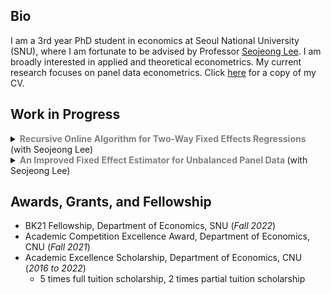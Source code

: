 ## Bio
I am a 3rd year PhD student in economics at Seoul National University (SNU), where I am fortunate to be advised by Professor [Seojeong Lee](https://sites.google.com/site/misspecifiedjay/). I am broadly interested in applied and theoretical econometrics. My current research focuses on panel data econometrics. Click [here](https://drive.google.com/file/d/1mW8LhcVXJN9eTdiTD0RrNG0P0bU45kY1/view?usp=share_link) for a copy of my CV.
  
## Work in Progress
<details>
  <summary><strong><span style="color: gray;">Recursive Online Algorithm for Two-Way Fixed Effects Regressions </span></strong>(with Seojeong Lee)</summary>
  <p>

  <!-- Absract -->
  Abstract

  </p>
</details>


<details>
  <summary><strong><span style="color: gray;">An Improved Fixed Effect Estimator for Unbalanced Panel Data </span></strong>(with Seojeong Lee)</summary>
  <p>

  <!-- Absract -->
  Abstract

  </p>
</details>



## Awards, Grants, and Fellowship
- BK21 Fellowship, Department of Economics, SNU (_Fall 2022_)
- Academic Competition Excellence Award, Department of Economics, CNU (_Fall 2021_)
- Academic Excellence Scholarship, Department of Economics, CNU (_2016 to 2022_)
  - 5 times full tuition scholarship, 2 times partial tuition scholarship
